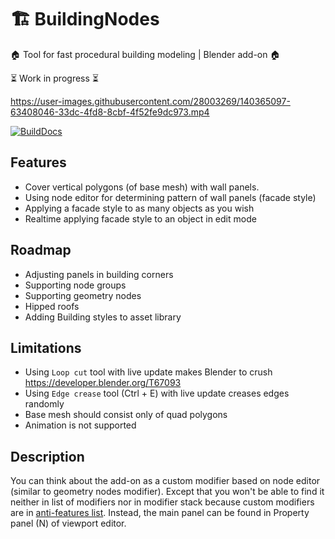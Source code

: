 # 🏗️ BuildingNodes

🏠 Tool for fast procedural building modeling | Blender add-on 🏠 

⏳ Work in progress ⏳

https://user-images.githubusercontent.com/28003269/140365097-63408046-33dc-4fd8-8cbf-4f52fe9dc973.mp4

[![BuildDocs](https://github.com/Durman/BuildingNodesDocs/actions/workflows/build_docs.yml/badge.svg)](https://github.com/Durman/BuildingNodesDocs/actions/workflows/build_docs.yml)

## Features
- Cover vertical polygons (of base mesh) with wall panels.
- Using node editor for determining pattern of wall panels (facade style)
- Applying a facade style to as many objects as you wish
- Realtime applying facade style to an object in edit mode

## Roadmap
- Adjusting panels in building corners
- Supporting node groups
- Supporting geometry nodes
- Hipped roofs
- Adding Building styles to asset library

## Limitations
- Using `Loop cut` tool with live update makes Blender to crush https://developer.blender.org/T67093
- Using `Edge crease` tool (Ctrl + E) with live update creases edges randomly
- Base mesh should consist only of quad polygons
- Animation is not supported

## Description
You can think about the add-on as a custom modifier based on node editor (similar to geometry nodes modifier).
Except that you won't be able to find it neither in list of modifiers nor in modifier stack because
custom modifiers are in [anti-features list](https://wiki.blender.org/wiki/Reference/AntiFeatures).
Instead, the main panel can be found in Property panel (N) of viewport editor.
